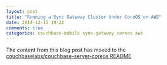```yaml
---
layout: post
title: "Running a Sync Gateway Cluster Under CoreOS on AWS"
date: 2014-12-15 19:22
comments: true
categories: couchbase-mobile sync-gateway coreos aws
---
```


The content from this blog post has moved to the [couchbaselabs/couchbase-server-coreos README](https://github.com/couchbaselabs/couchbase-server-coreos)

